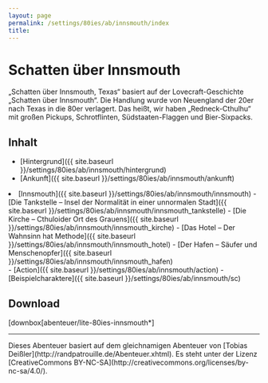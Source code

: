 ```yaml
---
layout: page
permalink: /settings/80ies/ab/innsmouth/index
title: 
---
```


# Schatten über Innsmouth

&bdquo;Schatten über Innsmouth, Texas&ldquo; basiert auf der Lovecraft-Geschichte &bdquo;Schatten über Innsmouth&ldquo;. Die Handlung wurde von Neuengland der 20er nach Texas in die 80er verlagert. Das heißt, wir haben &bdquo;Redneck-Cthulhu&ldquo; mit großen Pickups, Schrotflinten, Südstaaten-Flaggen und Bier-Sixpacks.

## Inhalt

- [Hintergrund]({{ site.baseurl }}/settings/80ies/ab/innsmouth/hintergrund)
- [Ankunft]({{ site.baseurl }}/settings/80ies/ab/innsmouth/ankunft)
<li>[Innsmouth]({{ site.baseurl }}/settings/80ies/ab/innsmouth/innsmouth)
- [Die Tankstelle &ndash; Insel der Normalität in einer unnormalen Stadt]({{ site.baseurl }}/settings/80ies/ab/innsmouth/innsmouth_tankstelle)
- [Die Kirche &ndash; Cthuloider Ort des Grauens]({{ site.baseurl }}/settings/80ies/ab/innsmouth/innsmouth_kirche)
- [Das Hotel &ndash; Der Wahnsinn hat Methode]({{ site.baseurl }}/settings/80ies/ab/innsmouth/innsmouth_hotel)
- [Der Hafen &ndash; Säufer und Menschenopfer]({{ site.baseurl }}/settings/80ies/ab/innsmouth/innsmouth_hafen)

</li>
- [Action]({{ site.baseurl }}/settings/80ies/ab/innsmouth/action)
- [Beispielcharaktere]({{ site.baseurl }}/settings/80ies/ab/innsmouth/sc)

## Download

[downbox[abenteuer/lite-80ies-innsmouth*]

<hr/>
Dieses Abenteuer basiert auf dem gleichnamigen Abenteuer von [Tobias Deißler](http://randpatrouille.de/Abenteuer.xhtml). Es steht unter der Lizenz [CreativeCommons BY-NC-SA](http://creativecommons.org/licenses/by-nc-sa/4.0/).

